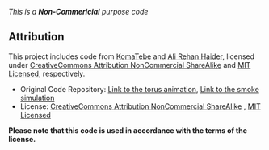 *This is a **Non-Commericial** purpose code*
## Attribution

This project includes code from [KomaTebe](https://openprocessing.org/user/281256) and [Ali Rehan Haider](https://codepen.io/Irehan), licensed under [CreativeCommons Attribution NonCommercial ShareAlike](https://creativecommons.org/licenses/by-nc-sa/3.0) and [MIT Licensed](https://opensource.org/license/mit/), respectively.

- Original Code Repository: [Link to the torus animation](https://openprocessing.org/sketch/1516079), 
                            [Link to the smoke simulation](https://codepen.io/Irehan/pen/YgyozL)
- License: [CreativeCommons Attribution NonCommercial ShareAlike](https://creativecommons.org/licenses/by-nc-sa/3.0) , 
            [MIT Licensed](https://opensource.org/license/mit/)

**Please note that this code is used in accordance with the terms of the license.**
